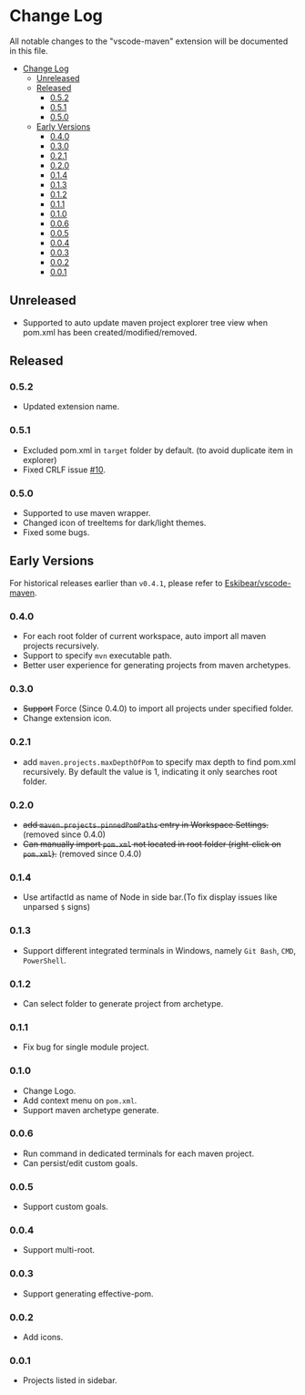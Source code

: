 # Change Log
All notable changes to the "vscode-maven" extension will be documented in this file.
- [Change Log](#change-log)
    - [Unreleased](#unreleased)
    - [Released](#released)
        - [0.5.2](#052)
        - [0.5.1](#051)
        - [0.5.0](#050)
    - [Early Versions](#early-versions)
        - [0.4.0](#040)
        - [0.3.0](#030)
        - [0.2.1](#021)
        - [0.2.0](#020)
        - [0.1.4](#014)
        - [0.1.3](#013)
        - [0.1.2](#012)
        - [0.1.1](#011)
        - [0.1.0](#010)
        - [0.0.6](#006)
        - [0.0.5](#005)
        - [0.0.4](#004)
        - [0.0.3](#003)
        - [0.0.2](#002)
        - [0.0.1](#001)

## Unreleased
- Supported to auto update maven project explorer tree view when pom.xml has been created/modified/removed.

## Released
### 0.5.2
- Updated extension name.

### 0.5.1
- Excluded pom.xml in `target` folder by default. (to avoid duplicate item in explorer)
- Fixed CRLF issue [#10](https://github.com/Microsoft/vscode-maven/issues/10).

### 0.5.0
- Supported to use maven wrapper.
- Changed icon of treeItems for dark/light themes.
- Fixed some bugs.

## Early Versions
For historical releases earlier than `v0.4.1`, please refer to [Eskibear/vscode-maven](https://github.com/Eskibear/vscode-maven/releases).

### 0.4.0
- For each root folder of current workspace, auto import all maven projects recursively.
- Support to specify `mvn` executable path.
- Better user experience for generating projects from maven archetypes.

### 0.3.0
- ~~Support~~ Force (Since 0.4.0) to import all projects under specified folder.
- Change extension icon.

### 0.2.1
- add `maven.projects.maxDepthOfPom` to specify max depth to find pom.xml recursively. By default the value is 1, indicating it only searches root folder.

### 0.2.0
- ~~add `maven.projects.pinnedPomPaths` entry in Workspace Settings.~~ (removed since 0.4.0)
- ~~Can manually import `pom.xml` not located in root folder (right-click on `pom.xml`).~~ (removed since 0.4.0)

### 0.1.4
- Use artifactId as name of Node in side bar.(To fix display issues like unparsed `$` signs)

### 0.1.3
- Support different integrated terminals in Windows, namely `Git Bash`, `CMD`, `PowerShell`.

### 0.1.2
- Can select folder to generate project from archetype.

### 0.1.1
- Fix bug for single module project.

### 0.1.0
- Change Logo.
- Add context menu on `pom.xml`.
- Support maven archetype generate.

### 0.0.6 
- Run command in dedicated terminals for each maven project.
- Can persist/edit custom goals.

### 0.0.5 
- Support custom goals.

### 0.0.4 
- Support multi-root.

### 0.0.3
- Support generating effective-pom.

### 0.0.2
- Add icons.

### 0.0.1
- Projects listed in sidebar.
